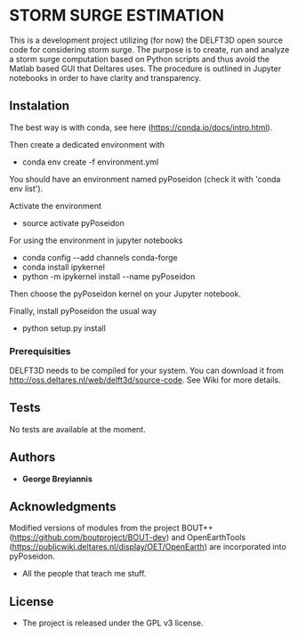 STORM SURGE ESTIMATION
==============================

This is a development project utilizing (for now) the DELFT3D open source code for considering storm surge. The purpose is to create, run and analyze a storm surge computation based on Python scripts and thus avoid the Matlab based GUI that Deltares uses. The procedure is outlined in Jupyter notebooks in order to have clarity and transparency.

## Instalation

The best way is with conda, see here (https://conda.io/docs/intro.html).

Then create a dedicated environment with

* conda env create -f environment.yml 

You should have an environment named pyPoseidon (check it with 'conda env list').

Activate the environment 

* source activate pyPoseidon

For using the environment in jupyter notebooks

* conda config --add channels conda-forge
* conda install ipykernel
* python -m ipykernel install --name pyPoseidon

Then choose the pyPoseidon kernel on your Jupyter notebook. 

Finally, install pyPoseidon the usual way

* python setup.py install

### Prerequisities

DELFT3D needs to be compiled for your system. You can download it from http://oss.deltares.nl/web/delft3d/source-code. See Wiki for more details.

## Tests

No tests are available at the moment.

## Authors

* **George Breyiannis** 


## Acknowledgments

Modified versions of modules from the project BOUT++ (https://github.com/boutproject/BOUT-dev) and OpenEarthTools (https://publicwiki.deltares.nl/display/OET/OpenEarth) are incorporated into pyPoseidon.

* All the people that teach me stuff.  

## License
* The project is released under the GPL v3 license. 

